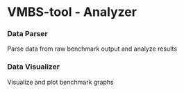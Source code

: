 # VMBS-tool - Analyzer

### Data Parser
Parse data from raw benchmark output and analyze results

### Data Visualizer
Visualize and plot benchmark graphs